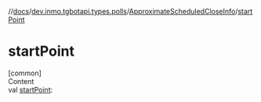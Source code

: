 //[docs](../../../index.md)/[dev.inmo.tgbotapi.types.polls](../index.md)/[ApproximateScheduledCloseInfo](index.md)/[startPoint](start-point.md)



# startPoint  
[common]  
Content  
val [startPoint](start-point.md):   



